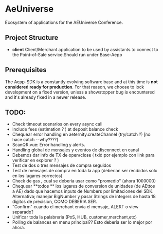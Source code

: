 # AeUniverse

Ecosystem of applications for the AEUniverse Conference.

## Project Structure

* **client** Client/Merchant application to be used by assistants to connect to the Point-of-Sale service.Should run under Base-Aepp


## Prerequisites

The Aepp-SDK is a constantly evolving software base and at this time is **not considered ready for production**. For that reason, we choose to lock development on a fixed version, unless a showstopper bug is encountered and it's already fixed in a newer release.
  
## TODO:

* Check timeout scenarios on every async call
* Include  fees (estimation ? ) at deposit balance check
* Chequear error handling en aeternity.createChannel (try/catch ?) [no hace catch --why????]
* ScanQR.vue: Error handling y alerts. 
* Handling global de mensajes y eventos de disconnect en canal
* Debemos dar info de TX de open/close ( txid por ejemplo con link para verificar en explorer ? )
* Test de dos o tres mensajes de compra seguidos
* Test de mensajes de compra en toda la app (deberian ser recibidos solo en los lugares correctos)
* Check de gas , cual se deberia usar como "promedio" (ahora 1000000)
* Chequear **todos ** los lugares de conversion de unidades (de AEttos a AE) dado que hacemos inputs de Numbers por limitaciones del SDK. Alternativa; manejar BigNumber y pasar Strings de integers de hasta 18 digitos de precision, COMO DEBERIA SER.
* "Confirm" cuando el merchant envia el mensaje, ALERT o view separado? 
* Unificar toda la palabreria (PoS, HUB, customer,merchant,etc)
* Polling de balances en menu principal?? Esto debería ser lo mejor por ahora.

